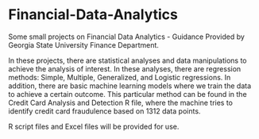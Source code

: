 # Financial-Data-Analytics
Some small projects on Financial Data Analytics - Guidance Provided by Georgia State University Finance Department.

In these projects, there are statistical analyses and data manipulations to achieve the analysis of interest. 
In these analyses, there are regression methods: Simple, Multiple, Generalized, and Logistic regressions.
In addition, there are basic machine learning models where we train the data to achieve a certain outcome. This particular method can be found in the Credit Card Analysis and Detection R file, where the machine tries to identify credit card fraudulence based on 1312 data points.

R script files and Excel files will be provided for use.
